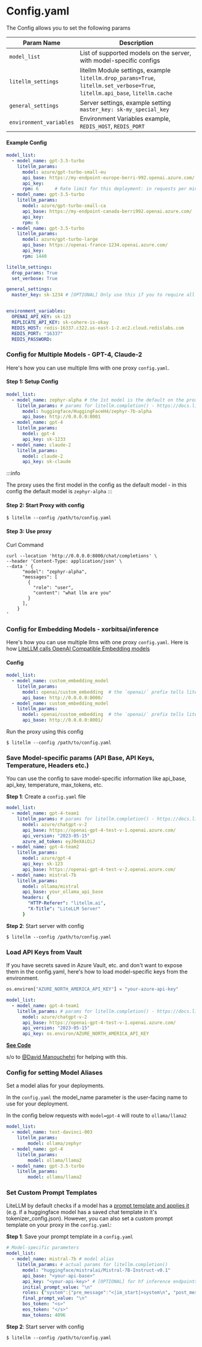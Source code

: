 # Config.yaml
The Config allows you to set the following params

| Param Name           | Description                                                   |
|----------------------|---------------------------------------------------------------|
| `model_list`         | List of supported models on the server, with model-specific configs |
| `litellm_settings`   | litellm Module settings, example `litellm.drop_params=True`, `litellm.set_verbose=True`, `litellm.api_base`, `litellm.cache` |
| `general_settings`   | Server settings, example setting `master_key: sk-my_special_key` |
| `environment_variables`   | Environment Variables example, `REDIS_HOST`, `REDIS_PORT` |

#### Example Config
```yaml
model_list:
  - model_name: gpt-3.5-turbo
    litellm_params:
      model: azure/gpt-turbo-small-eu
      api_base: https://my-endpoint-europe-berri-992.openai.azure.com/
      api_key: 
      rpm: 6      # Rate limit for this deployment: in requests per minute (rpm)
  - model_name: gpt-3.5-turbo
    litellm_params:
      model: azure/gpt-turbo-small-ca
      api_base: https://my-endpoint-canada-berri992.openai.azure.com/
      api_key: 
      rpm: 6
  - model_name: gpt-3.5-turbo
    litellm_params:
      model: azure/gpt-turbo-large
      api_base: https://openai-france-1234.openai.azure.com/
      api_key: 
      rpm: 1440

litellm_settings:
  drop_params: True
  set_verbose: True

general_settings: 
  master_key: sk-1234 # [OPTIONAL] Only use this if you to require all calls to contain this key (Authorization: Bearer sk-1234)


environment_variables:
  OPENAI_API_KEY: sk-123
  REPLICATE_API_KEY: sk-cohere-is-okay
  REDIS_HOST: redis-16337.c322.us-east-1-2.ec2.cloud.redislabs.com
  REDIS_PORT: "16337"
  REDIS_PASSWORD: 
```

### Config for Multiple Models - GPT-4, Claude-2

Here's how you can use multiple llms with one proxy `config.yaml`. 

#### Step 1: Setup Config
```yaml
model_list:
  - model_name: zephyr-alpha # the 1st model is the default on the proxy
    litellm_params: # params for litellm.completion() - https://docs.litellm.ai/docs/completion/input#input---request-body
      model: huggingface/HuggingFaceH4/zephyr-7b-alpha
      api_base: http://0.0.0.0:8001
  - model_name: gpt-4
    litellm_params:
      model: gpt-4
      api_key: sk-1233
  - model_name: claude-2
    litellm_params:
      model: claude-2
      api_key: sk-claude    
```

:::info

The proxy uses the first model in the config as the default model - in this config the default model is `zephyr-alpha`
:::


#### Step 2: Start Proxy with config

```shell
$ litellm --config /path/to/config.yaml
```

#### Step 3: Use proxy
Curl Command
```shell
curl --location 'http://0.0.0.0:8000/chat/completions' \
--header 'Content-Type: application/json' \
--data ' {
      "model": "zephyr-alpha",
      "messages": [
        {
          "role": "user",
          "content": "what llm are you"
        }
      ],
    }
'
```

### Config for Embedding Models - xorbitsai/inference

Here's how you can use multiple llms with one proxy `config.yaml`. 
Here is how [LiteLLM calls OpenAI Compatible Embedding models](https://docs.litellm.ai/docs/embedding/supported_embedding#openai-compatible-embedding-models)

#### Config
```yaml
model_list:
  - model_name: custom_embedding_model
    litellm_params:
      model: openai/custom_embedding  # the `openai/` prefix tells litellm it's openai compatible
      api_base: http://0.0.0.0:8000/
  - model_name: custom_embedding_model
    litellm_params:
      model: openai/custom_embedding  # the `openai/` prefix tells litellm it's openai compatible
      api_base: http://0.0.0.0:8001/
```

Run the proxy using this config
```shell
$ litellm --config /path/to/config.yaml
```

### Save Model-specific params (API Base, API Keys, Temperature, Headers etc.)
You can use the config to save model-specific information like api_base, api_key, temperature, max_tokens, etc. 

**Step 1**: Create a `config.yaml` file
```yaml
model_list:
  - model_name: gpt-4-team1
    litellm_params: # params for litellm.completion() - https://docs.litellm.ai/docs/completion/input#input---request-body
      model: azure/chatgpt-v-2
      api_base: https://openai-gpt-4-test-v-1.openai.azure.com/
      api_version: "2023-05-15"
      azure_ad_token: eyJ0eXAiOiJ
  - model_name: gpt-4-team2
    litellm_params:
      model: azure/gpt-4
      api_key: sk-123
      api_base: https://openai-gpt-4-test-v-2.openai.azure.com/
  - model_name: mistral-7b
    litellm_params:
      model: ollama/mistral
      api_base: your_ollama_api_base
      headers: {
        "HTTP-Referer": "litellm.ai",  
        "X-Title": "LiteLLM Server"
      }
```

**Step 2**: Start server with config

```shell
$ litellm --config /path/to/config.yaml
```

### Load API Keys from Vault 

If you have secrets saved in Azure Vault, etc. and don't want to expose them in the config.yaml, here's how to load model-specific keys from the environment. 

```python
os.environ["AZURE_NORTH_AMERICA_API_KEY"] = "your-azure-api-key"
```

```yaml 
model_list:
  - model_name: gpt-4-team1
    litellm_params: # params for litellm.completion() - https://docs.litellm.ai/docs/completion/input#input---request-body
      model: azure/chatgpt-v-2
      api_base: https://openai-gpt-4-test-v-1.openai.azure.com/
      api_version: "2023-05-15"
      api_key: os.environ/AZURE_NORTH_AMERICA_API_KEY
```

[**See Code**](https://github.com/BerriAI/litellm/blob/c12d6c3fe80e1b5e704d9846b246c059defadce7/litellm/utils.py#L2366)

s/o to [@David Manouchehri](https://www.linkedin.com/in/davidmanouchehri/) for helping with this. 

### Config for setting Model Aliases

Set a model alias for your deployments. 

In the `config.yaml` the model_name parameter is the user-facing name to use for your deployment. 

In the config below requests with `model=gpt-4` will route to `ollama/llama2`

```yaml
model_list:
  - model_name: text-davinci-003
    litellm_params:
        model: ollama/zephyr
  - model_name: gpt-4
    litellm_params:
        model: ollama/llama2
  - model_name: gpt-3.5-turbo
    litellm_params:
        model: ollama/llama2
```

### Set Custom Prompt Templates

LiteLLM by default checks if a model has a [prompt template and applies it](./completion/prompt_formatting.md) (e.g. if a huggingface model has a saved chat template in it's tokenizer_config.json). However, you can also set a custom prompt template on your proxy in the `config.yaml`: 

**Step 1**: Save your prompt template in a `config.yaml`
```yaml
# Model-specific parameters
model_list:
  - model_name: mistral-7b # model alias
    litellm_params: # actual params for litellm.completion()
      model: "huggingface/mistralai/Mistral-7B-Instruct-v0.1" 
      api_base: "<your-api-base>"
      api_key: "<your-api-key>" # [OPTIONAL] for hf inference endpoints
      initial_prompt_value: "\n"
      roles: {"system":{"pre_message":"<|im_start|>system\n", "post_message":"<|im_end|>"}, "assistant":{"pre_message":"<|im_start|>assistant\n","post_message":"<|im_end|>"}, "user":{"pre_message":"<|im_start|>user\n","post_message":"<|im_end|>"}}
      final_prompt_value: "\n"
      bos_token: "<s>"
      eos_token: "</s>"
      max_tokens: 4096
```

**Step 2**: Start server with config

```shell
$ litellm --config /path/to/config.yaml
```
